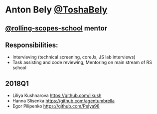# Anton Bely [@ToshaBely](https://github.com/ToshaBely)

## [@rolling-scopes-school](https://github.com/rolling-scopes-school) mentor

## Responsibilities:
- Intervieving (technical screening, coreJs, JS lab interviews)
- Task assisting and code reviewing, Mentoring on main stream of RS school

## 2018Q1

- Liliya Kushnarova https://github.com/likush
- Hanna Slisenka https://github.com/agentumbrella
- Egor Pilipenko https://github.com/Pelya98
